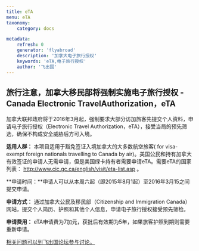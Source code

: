 ```yaml
---
title: eTA
menu: eTA
taxonomy:
    category: docs

metadata:
    refresh: 0
    generator: 'flyabroad'
    description: '加拿大电子旅行授权'
    keywords: 'eTA,电子旅行授权'
    author: '飞出国'
---
```


## 旅行注意，加拿大移民部将强制实施电子旅行授权 - Canada Electronic TravelAuthorization，eTA ##

加拿大联邦政府将于2016年3月起，强制要求大部分访加旅客先提交个人资料，申请电子旅行授权（Electronic Travel Authorization，eTA），接受当局的预先筛选，确保不构成安全威胁后方可入境。

**适用人群：** 本项目适用于豁免签证入境加拿大的大多数航空旅客( for visa-exempt foreign nationals travelling to Canada by air)。美国公民和持有加拿大有效签证的申请人无需申请，但是美国绿卡持有者需要申请eTA。需要eTA的国家列表： http://www.cic.gc.ca/english/visit/eta-list.asp 。

**申请时间：**申请人可以从本周六起（即2015年8月1起）至2016年3月15之间提交申请。

**申请方式：** 通过加拿大公民及移民部（Citizenship and Immigration Canada）网站，提交个人简历、护照和其他个人信息，申请电子旅行授权接受预先筛检。


**申请费用：** eTA申请费为7加元，获批后有效期为5年，如果旅客护照到期则需要重新申请。


[相关问题可以到飞出国论坛参与讨论。](http://bbs.fcgvisa.com/t/6097?target=_blank)